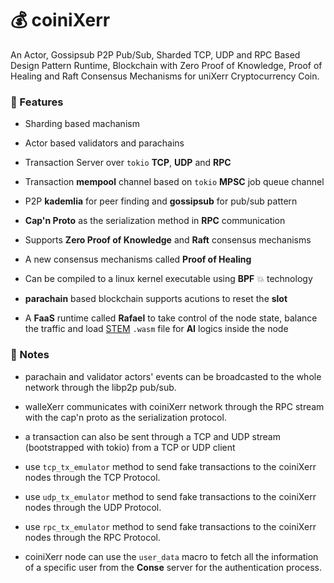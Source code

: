 


# 💰 coiniXerr

An Actor, Gossipsub P2P Pub/Sub, Sharded TCP, UDP and RPC Based Design Pattern Runtime, Blockchain with Zero Proof of Knowledge, Proof of Healing and Raft Consensus Mechanisms for uniXerr Cryptocurrency Coin.

### 🍟 Features

* Sharding based machanism

* Actor based validators and parachains

* Transaction Server over `tokio` **TCP**, **UDP** and **RPC**

* Transaction **mempool** channel based on `tokio` **MPSC** job queue channel 

* P2P **kademlia** for peer finding and **gossipsub** for pub/sub pattern

* **Cap'n Proto** as the serialization method in **RPC** communication

* Supports **Zero Proof of Knowledge** and **Raft** consensus mechanisms

* A new consensus mechanisms called **Proof of Healing**

* Can be compiled to a linux kernel executable using **BPF** 💥 technology

* **parachain** based blockchain supports acutions to reset the **slot**

* A **FaaS** runtime called **Rafael** to take control of the node state, balance the traffic and load [STEM](https://github.com/wildonion/stem) `.wasm` file for **AI** logics inside the node   

### 📇 Notes

* parachain and validator actors' events can be broadcasted to the whole network through the libp2p pub/sub.

* walleXerr communicates with coiniXerr network through the RPC stream with the cap'n proto as the serialization protocol.

* a transaction can also be sent through a TCP and UDP stream (bootstrapped with tokio) from a TCP or UDP client

* use `tcp_tx_emulator` method to send fake transactions to the coiniXerr nodes through the TCP Protocol.

* use `udp_tx_emulator` method to send fake transactions to the coiniXerr nodes through the UDP Protocol.

* use `rpc_tx_emulator` method to send fake transactions to the coiniXerr nodes through the RPC Protocol.

* coiniXerr node can use the `user_data` macro to fetch all the information of a specific user from the **Conse** server for the authentication process. 